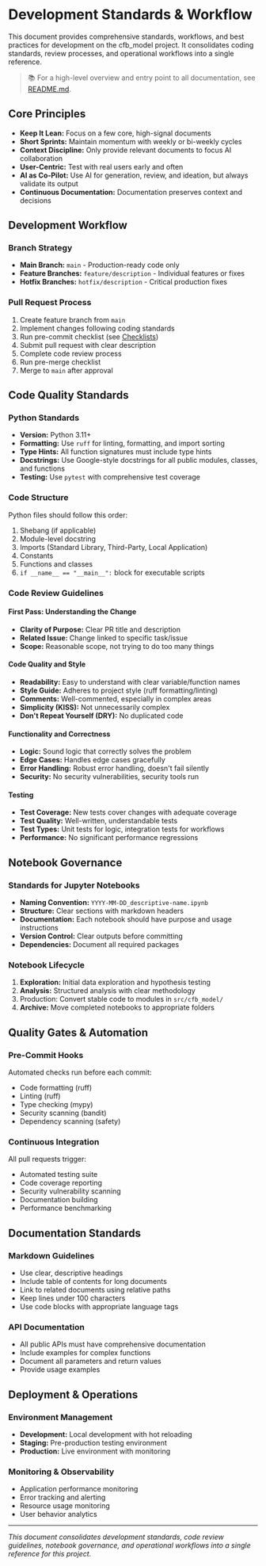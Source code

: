 # Development Standards & Workflow

This document provides comprehensive standards, workflows, and best practices for development
on the cfb_model project. It consolidates coding standards, review processes, and operational
workflows into a single reference.

> 📚 For a high-level overview and entry point to all documentation, see [README.md](../README.md).

## Core Principles

- **Keep It Lean:** Focus on a few core, high-signal documents
- **Short Sprints:** Maintain momentum with weekly or bi-weekly cycles
- **Context Discipline:** Only provide relevant documents to focus AI collaboration
- **User-Centric:** Test with real users early and often
- **AI as Co-Pilot:** Use AI for generation, review, and ideation, but always validate its output
- **Continuous Documentation:** Documentation preserves context and decisions

## Development Workflow

### Branch Strategy

- **Main Branch:** `main` - Production-ready code only
- **Feature Branches:** `feature/description` - Individual features or fixes
- **Hotfix Branches:** `hotfix/description` - Critical production fixes

### Pull Request Process

1. Create feature branch from `main`
2. Implement changes following coding standards
3. Run pre-commit checklist (see [Checklists](./checklists.md))
4. Submit pull request with clear description
5. Complete code review process
6. Run pre-merge checklist
7. Merge to `main` after approval

## Code Quality Standards

### Python Standards

- **Version:** Python 3.11+
- **Formatting:** Use `ruff` for linting, formatting, and import sorting
- **Type Hints:** All function signatures must include type hints
- **Docstrings:** Use Google-style docstrings for all public modules, classes, and functions
- **Testing:** Use `pytest` with comprehensive test coverage

### Code Structure

Python files should follow this order:

1. Shebang (if applicable)
2. Module-level docstring
3. Imports (Standard Library, Third-Party, Local Application)
4. Constants
5. Functions and classes
6. `if __name__ == "__main__":` block for executable scripts

### Code Review Guidelines

#### First Pass: Understanding the Change

- **Clarity of Purpose:** Clear PR title and description
- **Related Issue:** Change linked to specific task/issue
- **Scope:** Reasonable scope, not trying to do too many things

#### Code Quality and Style

- **Readability:** Easy to understand with clear variable/function names
- **Style Guide:** Adheres to project style (ruff formatting/linting)
- **Comments:** Well-commented, especially in complex areas
- **Simplicity (KISS):** Not unnecessarily complex
- **Don't Repeat Yourself (DRY):** No duplicated code

#### Functionality and Correctness

- **Logic:** Sound logic that correctly solves the problem
- **Edge Cases:** Handles edge cases gracefully
- **Error Handling:** Robust error handling, doesn't fail silently
- **Security:** No security vulnerabilities, security tools run

#### Testing

- **Test Coverage:** New tests cover changes with adequate coverage
- **Test Quality:** Well-written, understandable tests
- **Test Types:** Unit tests for logic, integration tests for workflows
- **Performance:** No significant performance regressions

## Notebook Governance

### Standards for Jupyter Notebooks

- **Naming Convention:** `YYYY-MM-DD_descriptive-name.ipynb`
- **Structure:** Clear sections with markdown headers
- **Documentation:** Each notebook should have purpose and usage instructions
- **Version Control:** Clear outputs before committing
- **Dependencies:** Document all required packages

### Notebook Lifecycle

1. **Exploration:** Initial data exploration and hypothesis testing
2. **Analysis:** Structured analysis with clear methodology
3. Production: Convert stable code to modules in `src/cfb_model/`
4. **Archive:** Move completed notebooks to appropriate folders

## Quality Gates & Automation

### Pre-Commit Hooks

Automated checks run before each commit:

- Code formatting (ruff)
- Linting (ruff)
- Type checking (mypy)
- Security scanning (bandit)
- Dependency scanning (safety)

### Continuous Integration

All pull requests trigger:

- Automated testing suite
- Code coverage reporting
- Security vulnerability scanning
- Documentation building
- Performance benchmarking

## Documentation Standards

### Markdown Guidelines

- Use clear, descriptive headings
- Include table of contents for long documents
- Link to related documents using relative paths
- Keep lines under 100 characters
- Use code blocks with appropriate language tags

### API Documentation

- All public APIs must have comprehensive documentation
- Include examples for complex functions
- Document all parameters and return values
- Provide usage examples

## Deployment & Operations

### Environment Management

- **Development:** Local development with hot reloading
- **Staging:** Pre-production testing environment
- **Production:** Live environment with monitoring

### Monitoring & Observability

- Application performance monitoring
- Error tracking and alerting
- Resource usage monitoring
- User behavior analytics

---

*This document consolidates development standards, code review guidelines, notebook governance, and
operational workflows into a single reference for this project.*
